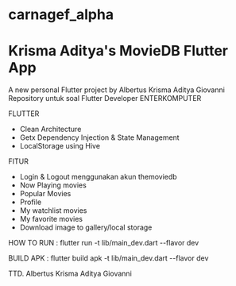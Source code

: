 # carnagef_alpha
# Krisma Aditya's MovieDB Flutter App
A new personal Flutter project by Albertus Krisma Aditya Giovanni
Repository untuk soal Flutter Developer ENTERKOMPUTER

FLUTTER
- Clean Architecture
- Getx Dependency Injection & State Management
- LocalStorage using Hive

FITUR
- Login & Logout menggunakan akun themoviedb
- Now Playing movies
- Popular Movies
- Profile
- My watchlist movies
- My favorite movies
- Download image to gallery/local storage

HOW TO RUN : flutter run -t lib/main_dev.dart --flavor dev

BUILD APK : flutter build apk -t lib/main_dev.dart --flavor dev

TTD.
Albertus Krisma Aditya Giovanni
